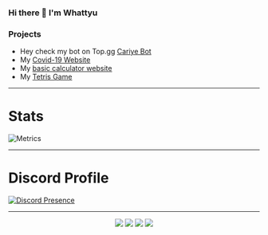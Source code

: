 ### Hi there 👋 I'm Whattyu

### Projects
- Hey check my bot on Top.gg [Cariye Bot](https://top.gg/bot/750966495462555700)
- My [Covid-19 Website](https://covid-19-tracker.whattyu.repl.co/)
- My [basic calculator website](https://calculate.whattyu.repl.co)
- My [Tetris Game](https://tetris-game.whattyu.repl.co/)

---

# Stats
![Metrics](https://metrics.lecoq.io/whattyu?template=classic&isocalendar=1&languages=1&stars=1&people=1&achievements=1&lines=1&pagespeed=1&isocalendar.duration=half-year&languages.limit=8&languages.sections=most-used&languages.colors=github&languages.threshold=0%25&languages.indepth=false&languages.recent.load=300&languages.recent.days=14&stars.limit=4&people.limit=24&people.size=28&people.types=followers%2C%20following&people.identicons=false&people.shuffle=false&achievements.threshold=C&achievements.secrets=true&achievements.limit=0&pagespeed.url=.user.website&pagespeed.detailed=false&pagespeed.screenshot=false&config.timezone=Africa%2FCairo&config.twemoji=true)

---

# Discord Profile
[![Discord Presence](https://discord.c99.nl/widget/theme-3/496328012741214208.png)](https://discord.com/users/496328012741214208)

---

<p align="center">
 <a href="https://discord.com/users/496328012741214208" target"blank_"><img src="https://img.shields.io/badge/Discord%20-7289DA.svg?&style=for-the-badge&logo=discord&logoColor=white"></a>
  <a href="https://www.github.com/whattyu" target"blank_"><img src="https://img.shields.io/badge/GitHub%20-191717.svg?&style=for-the-badge&logo=github&logoColor=white"></a>
 <a href="https://www.instagram.com/atatolgadln" target"blank_"><img src="https://img.shields.io/badge/INSTAGRAM%20-DC3175.svg?&style=for-the-badge&logo=instagram&logoColor=white"></a>
 <a href="https://open.spotify.com/user/cu57r3p9d29xbqdk4x31yip0o" target"blank_"><img src="https://img.shields.io/badge/Spotify-%231DB954.svg?&style=for-the-badge&logo=spotify&logoColor=white"></a>
